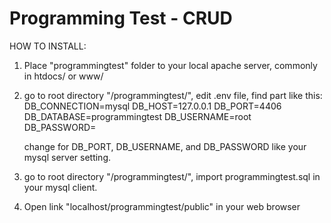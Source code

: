 # Programming Test - CRUD

HOW TO INSTALL:
1. Place "programmingtest" folder to your local apache server, commonly in htdocs/ or www/
2. go to root directory "/programmingtest/", edit .env file, find part like this:
    DB_CONNECTION=mysql
    DB_HOST=127.0.0.1
    DB_PORT=4406
    DB_DATABASE=programmingtest
    DB_USERNAME=root
    DB_PASSWORD=
    
    change for DB_PORT, DB_USERNAME, and DB_PASSWORD like your mysql server setting.
3. go to root directory "/programmingtest/", import programmingtest.sql in your mysql client.
3. Open link "localhost/programmingtest/public" in your web browser
